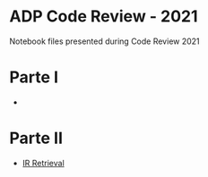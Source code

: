 # ADP Code Review - 2021
Notebook files presented during Code Review 2021


# Parte I
-

# Parte II
- [IR Retrieval](https://github.com/GuiliGomes/ir_demo)
